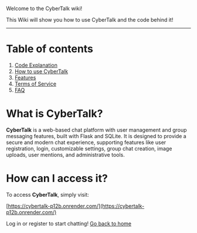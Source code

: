 Welcome to the CyberTalk wiki!

This Wiki will show you how to use CyberTalk and the code behind it!
***
# Table of contents
1. [Code Explanation](Code-Explanation)
2. [How to use CyberTalk](How-To-Use)
3. [Features](Features)
4. [Terms of Service](Terms)
5. [FAQ](FAQ)

# What is CyberTalk?

**CyberTalk** is a web-based chat platform with user management and group messaging features, built with Flask and SQLite. It is designed to provide a secure and modern chat experience, supporting features like user registration, login, customizable settings, group chat creation, image uploads, user mentions, and administrative tools.

# How can I access it?

To access **CyberTalk**, simply visit:

[https://cybertalk-p12b.onrender.com/](https://cybertalk-p12b.onrender.com/)

Log in or register to start chatting!
[Go back to home](/index)

